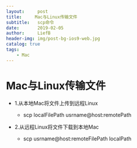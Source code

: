 ```yaml
---
layout:     post
title:     Mac与Linux传输文件
subtitle:   scp命令
date:       2019-02-05
author:     LiefB
header-img: img/post-bg-ios9-web.jpg
catalog: true
tags:
    - Mac
---
```



# Mac与Linux传输文件

* 1.从本地Mac将文件上传到远程Linux
    * scp localFilePath usrname@host:remotePath

* 2.从远程Linux将文件下载到本地Mac
    * scp usrname@host:remoteFilePath localPath

